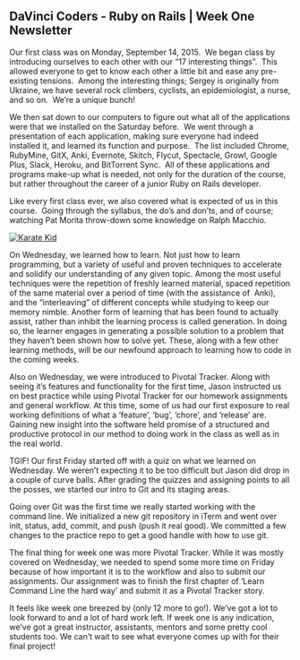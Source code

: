 ## DaVinci Coders - Ruby on Rails | Week One Newsletter

Our first class was on Monday, September 14, 2015.  We began class by introducing ourselves to each other with our “17 interesting things”.  This allowed everyone to get to know each other a little bit and ease any pre-existing tensions.  Among the interesting things; Sergey is originally from Ukraine, we have several rock climbers, cyclists, an epidemiologist, a nurse, and so on.  We’re a unique bunch!

We then sat down to our computers to figure out what all of the applications were that we installed on the Saturday before.  We went through a presentation of each application, making sure everyone had indeed installed it, and learned its function and purpose.  The list included Chrome, RubyMine, GitX, Anki, Evernote, Skitch, Flycut, Spectacle, Growl, Google Plus, Slack, Heroku, and BitTorrent Sync.  All of these applications and programs make-up what is needed, not only for the duration of the course, but rather throughout the career of a junior Ruby on Rails developer.

Like every first class ever, we also covered what is expected of us in this course.  Going through the syllabus, the do’s and don’ts, and of course; watching Pat Morita throw-down some knowledge on Ralph Macchio.



[![Karate Kid](http://img.youtube.com/vi/Z4dkuYro4t8/0.jpg)](http://www.youtube.com/watch?v=Z4dkuYro4t8)



On Wednesday, we learned how to learn. Not just how to learn programming, but a variety of useful and proven techniques to accelerate and solidify our understanding of any given topic. Among the most useful techniques were the repetition of freshly learned material, spaced repetition of the same material over a period of time (with the assistance of  Anki), and the “interleaving” of different concepts while studying to keep our memory nimble. Another form of learning that has been found to actually assist, rather than inhibit the learning process is called generation. In doing so, the learner engages in generating a possible solution to a problem that they haven’t been shown how to solve yet. These, along with a few other learning methods, will be our newfound approach to learning how to code in the coming weeks.

Also on Wednesday, we were introduced to Pivotal Tracker. Along with seeing it’s features and functionality for the first time, Jason instructed us on best practice while using Pivotal Tracker for our homework assignments and general workflow. At this time, some of us had our first exposure to real working definitions of what a ‘feature’, ‘bug’, ‘chore’, and ‘release’ are. Gaining new insight into the software held promise of a structured and productive protocol in our method to doing work in the class as well as in the real world.

TGIF! Our first Friday started off with a quiz on what we learned on Wednesday. We weren’t expecting it to be too difficult but Jason did drop in a couple of curve balls. After grading the quizzes and assigning points to all the posses, we started our intro to Git and its staging areas.

Going over Git was the first time we really started working with the command line. We initialized a new git repository in iTerm and went over init, status, add, commit, and push (push it real good). We committed a few changes to the practice repo to get a good handle with how to use git.

The final thing for week one was more Pivotal Tracker. While it was mostly covered on Wednesday, we needed to spend some more time on Friday because of how important it is to the workflow and also to submit our assignments. Our assignment was to finish the first chapter of ‘Learn Command Line the hard way’ and submit it as a Pivotal Tracker story.

It feels like week one breezed by (only 12 more to go!). We’ve got a lot to look forward to and a lot of hard work left. If week one is any indication, we’ve got a great instructor, assistants, mentors and some pretty cool students too. We can’t wait to see what everyone comes up with for their final project!
